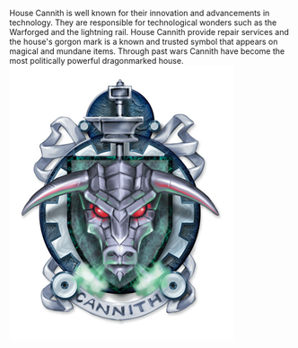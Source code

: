 House Cannith is well known for their innovation and advancements in technology. They are responsible for technological wonders such as the Warforged and the lightning rail. House Cannith provide repair services and the house's gorgon mark is a known and trusted symbol that appears on magical and mundane items. Through past wars Cannith have become the most politically powerful dragonmarked house.
![](./cannith-coa.jpg)
